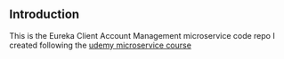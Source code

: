 ## Introduction

This is the Eureka Client Account Management microservice code repo I created following the [udemy microservice course](https://www.udemy.com/course/spring-boot-microservices-and-spring-cloud/learn/lecture/13367518#overview)
